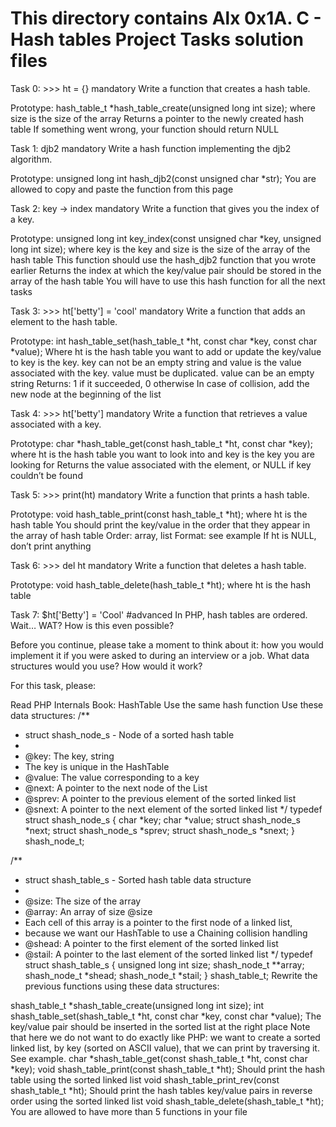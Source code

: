 This directory contains Alx 0x1A. C - Hash tables Project Tasks solution files
==========================================================

Task 0: >>> ht = {}
mandatory
Write a function that creates a hash table.

Prototype: hash_table_t *hash_table_create(unsigned long int size);
where size is the size of the array
Returns a pointer to the newly created hash table
If something went wrong, your function should return NULL

Task 1: djb2
mandatory
Write a hash function implementing the djb2 algorithm.

Prototype: unsigned long int hash_djb2(const unsigned char *str);
You are allowed to copy and paste the function from this page

Task 2:  key -> index
mandatory
Write a function that gives you the index of a key.

Prototype: unsigned long int key_index(const unsigned char *key, unsigned long int size);
where key is the key
and size is the size of the array of the hash table
This function should use the hash_djb2 function that you wrote earlier
Returns the index at which the key/value pair should be stored in the array of the hash table
You will have to use this hash function for all the next tasks

Task 3: >>> ht['betty'] = 'cool'
mandatory
Write a function that adds an element to the hash table.

Prototype: int hash_table_set(hash_table_t *ht, const char *key, const char *value);
Where ht is the hash table you want to add or update the key/value to
key is the key. key can not be an empty string
and value is the value associated with the key. value must be duplicated. value can be an empty string
Returns: 1 if it succeeded, 0 otherwise
In case of collision, add the new node at the beginning of the list


Task 4:  >>> ht['betty']
mandatory
Write a function that retrieves a value associated with a key.

Prototype: char *hash_table_get(const hash_table_t *ht, const char *key);
where ht is the hash table you want to look into
and key is the key you are looking for
Returns the value associated with the element, or NULL if key couldn’t be found

Task 5:  >>> print(ht)
mandatory
Write a function that prints a hash table.

Prototype: void hash_table_print(const hash_table_t *ht);
where ht is the hash table
You should print the key/value in the order that they appear in the array of hash table
Order: array, list
Format: see example
If ht is NULL, don’t print anything

Task 6: >>> del ht
mandatory
Write a function that deletes a hash table.

Prototype: void hash_table_delete(hash_table_t *ht);
where ht is the hash table


Task 7: $ht['Betty'] = 'Cool'
#advanced
In PHP, hash tables are ordered. Wait… WAT? How is this even possible?



Before you continue, please take a moment to think about it: how you would implement it if you were asked to during an interview or a job. What data structures would you use? How would it work?

For this task, please:

Read PHP Internals Book: HashTable
Use the same hash function
Use these data structures:
/**
 * struct shash_node_s - Node of a sorted hash table
 *
 * @key: The key, string
 * The key is unique in the HashTable
 * @value: The value corresponding to a key
 * @next: A pointer to the next node of the List
 * @sprev: A pointer to the previous element of the sorted linked list
 * @snext: A pointer to the next element of the sorted linked list
 */
typedef struct shash_node_s
{
     char *key;
     char *value;
     struct shash_node_s *next;
     struct shash_node_s *sprev;
     struct shash_node_s *snext;
} shash_node_t;

/**
 * struct shash_table_s - Sorted hash table data structure
 *
 * @size: The size of the array
 * @array: An array of size @size
 * Each cell of this array is a pointer to the first node of a linked list,
 * because we want our HashTable to use a Chaining collision handling
 * @shead: A pointer to the first element of the sorted linked list
 * @stail: A pointer to the last element of the sorted linked list
 */
typedef struct shash_table_s
{
     unsigned long int size;
     shash_node_t **array;
     shash_node_t *shead;
     shash_node_t *stail;
} shash_table_t;
Rewrite the previous functions using these data structures:

shash_table_t *shash_table_create(unsigned long int size);
int shash_table_set(shash_table_t *ht, const char *key, const char *value);
The key/value pair should be inserted in the sorted list at the right place
Note that here we do not want to do exactly like PHP: we want to create a sorted linked list, by key (sorted on ASCII value), that we can print by traversing it. See example.
char *shash_table_get(const shash_table_t *ht, const char *key);
void shash_table_print(const shash_table_t *ht);
Should print the hash table using the sorted linked list
void shash_table_print_rev(const shash_table_t *ht);
Should print the hash tables key/value pairs in reverse order using the sorted linked list
void shash_table_delete(shash_table_t *ht);
You are allowed to have more than 5 functions in your file
